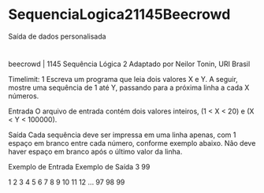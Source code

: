 # SequenciaLogica21145Beecrowd
 Saída de dados personalisada
#
#
beecrowd | 1145
Sequência Lógica 2
Adaptado por Neilor Tonin, URI  Brasil

Timelimit: 1
Escreva um programa que leia dois valores X e Y. A seguir, mostre uma sequência de 1 até Y, passando para a próxima linha a cada X números.

Entrada
O arquivo de entrada contém dois valores inteiros, (1 < X < 20) e (X < Y < 100000).

Saída
Cada sequência deve ser impressa em uma linha apenas, com 1 espaço em branco entre cada número, conforme exemplo abaixo. Não deve haver espaço em branco após o último valor da linha.

Exemplo de Entrada	Exemplo de Saída
3 99

1 2 3
4 5 6
7 8 9
10 11 12
...
97 98 99

